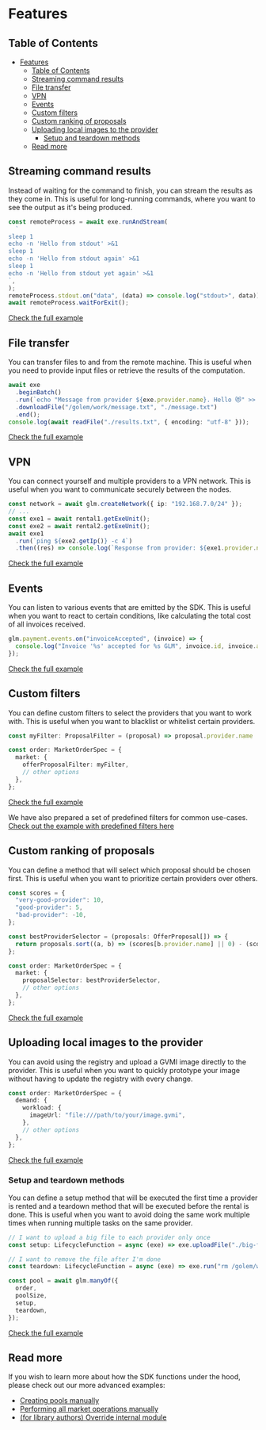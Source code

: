 # Features

## Table of Contents

<!-- TOC -->

- [Features](#features)
  - [Table of Contents](#table-of-contents)
  - [Streaming command results](#streaming-command-results)
  - [File transfer](#file-transfer)
  - [VPN](#vpn)
  - [Events](#events)
  - [Custom filters](#custom-filters)
  - [Custom ranking of proposals](#custom-ranking-of-proposals)
  - [Uploading local images to the provider](#uploading-local-images-to-the-provider)
    - [Setup and teardown methods](#setup-and-teardown-methods)
  - [Read more](#read-more)
  <!-- TOC -->

## Streaming command results

Instead of waiting for the command to finish, you can stream the results as they come in. This is useful for
long-running
commands, where you want to see the output as it's being produced.

```ts
const remoteProcess = await exe.runAndStream(
  `
sleep 1
echo -n 'Hello from stdout' >&1
sleep 1
echo -n 'Hello from stdout again' >&1
sleep 1
echo -n 'Hello from stdout yet again' >&1
`,
);
remoteProcess.stdout.on("data", (data) => console.log("stdout>", data));
await remoteProcess.waitForExit();
```

[Check the full example](../examples/basic/run-and-stream.ts)

## File transfer

You can transfer files to and from the remote machine. This is useful when you need to provide input files or retrieve
the results of the computation.

```ts
await exe
  .beginBatch()
  .run(`echo "Message from provider ${exe.provider.name}. Hello 😻" >> /golem/work/message.txt`)
  .downloadFile("/golem/work/message.txt", "./message.txt")
  .end();
console.log(await readFile("./results.txt", { encoding: "utf-8" }));
```

[Check the full example](../examples/basic/transfer.ts)

## VPN

You can connect yourself and multiple providers to a VPN network. This is useful when you want to communicate
securely between the nodes.

```ts
const network = await glm.createNetwork({ ip: "192.168.7.0/24" });
// ...
const exe1 = await rental1.getExeUnit();
const exe2 = await rental2.getExeUnit();
await exe1
  .run(`ping ${exe2.getIp()} -c 4`)
  .then((res) => console.log(`Response from provider: ${exe1.provider.name} (ip: ${exe1.getIp()})`, res.stdout));
```

[Check the full example](../examples/basic/vpn.ts)

## Events

You can listen to various events that are emitted by the SDK. This is useful when you want to react to certain
conditions, like calculating the total cost of all invoices received.

```ts
glm.payment.events.on("invoiceAccepted", (invoice) => {
  console.log("Invoice '%s' accepted for %s GLM", invoice.id, invoice.amount);
});
```

[Check the full example](../examples/basic/events.ts)

## Custom filters

You can define custom filters to select the providers that you want to work with. This is useful when you want to
blacklist or whitelist certain providers.

```ts
const myFilter: ProposalFilter = (proposal) => proposal.provider.name !== "bad-provider";

const order: MarketOrderSpec = {
  market: {
    offerProposalFilter: myFilter,
    // other options
  },
};
```

[Check the full example](../examples/advanced/proposal-filter.ts)

We have also prepared a set of predefined filters for common
use-cases. [Check out the example with predefined filters here](../examples/advanced/proposal-predefined-filter.ts)

## Custom ranking of proposals

You can define a method that will select which proposal should be chosen first. This is useful when you want to
prioritize certain providers over others.

```ts
const scores = {
  "very-good-provider": 10,
  "good-provider": 5,
  "bad-provider": -10,
};

const bestProviderSelector = (proposals: OfferProposal[]) => {
  return proposals.sort((a, b) => (scores[b.provider.name] || 0) - (scores[a.provider.name] || 0))[0];
};

const order: MarketOrderSpec = {
  market: {
    proposalSelector: bestProviderSelector,
    // other options
  },
};
```

[Check the full example](../examples/advanced/proposal-selector.ts)

## Uploading local images to the provider

You can avoid using the registry and upload a GVMI image directly to the provider. This is useful when you want to
quickly prototype your image without having to update the registry with every change.

```ts
const order: MarketOrderSpec = {
  demand: {
    workload: {
      imageUrl: "file:///path/to/your/image.gvmi",
    },
    // other options
  },
};
```

[Check the full example](../examples/advanced//local-image/)

### Setup and teardown methods

You can define a setup method that will be executed the first time a provider is rented and a teardown method
that will be executed before the rental is done. This is useful when you want to avoid doing the same work
multiple times when running multiple tasks on the same provider.

```ts
// I want to upload a big file to each provider only once
const setup: LifecycleFunction = async (exe) => exe.uploadFile("./big-file.txt", "/golem/work/big-file.txt");

// I want to remove the file after I'm done
const teardown: LifecycleFunction = async (exe) => exe.run("rm /golem/work/big-file.txt");

const pool = await glm.manyOf({
  order,
  poolSize,
  setup,
  teardown,
});
```

[Check the full example](../examples/advanced/setup-and-teardown.ts)

<!--
TODO:
 ### Market scan

You can scan the market for available providers and their offers. This is useful when you want to see what's available
before placing an order.

```ts
await glm.market.scan(order).subscribe({
  next: (proposal) => {
    console.log("Received proposal from provider", proposal.provider.name);
  },
  complete: () => {
    console.log("Market scan completed");
  },
});
```

[Check the full example](../examples/basic/market-scan.ts)
-->

## Read more

If you wish to learn more about how the SDK functions under the hood, please check out our more advanced examples:

- [Creating pools manually](./.../examples/advanced/manual-pools.ts)
- [Performing all market operations manually](./.../examples/advanced/step-by-step.ts)
- [(for library authors) Override internal module](./.../examples/advanced/override-module.ts)
